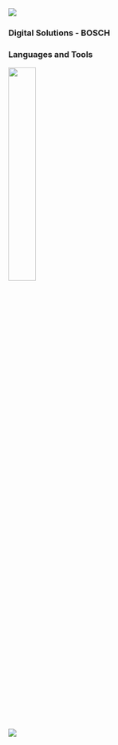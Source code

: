 <img src="https://user-images.githubusercontent.com/73097560/115834477-dbab4500-a447-11eb-908a-139a6edaec5c.gif">

### Digital Solutions - BOSCH
### Languages and Tools

<div align="left">
<p>
    <a>
        <img src="https://skillicons.dev/icons?i=py,java,css,javascript,figma,vscode" width="33%" height="33%"/>
    </a>
</p>
</div>
<br>    
<img src="https://user-images.githubusercontent.com/73097560/115834477-dbab4500-a447-11eb-908a-139a6edaec5c.gif">



